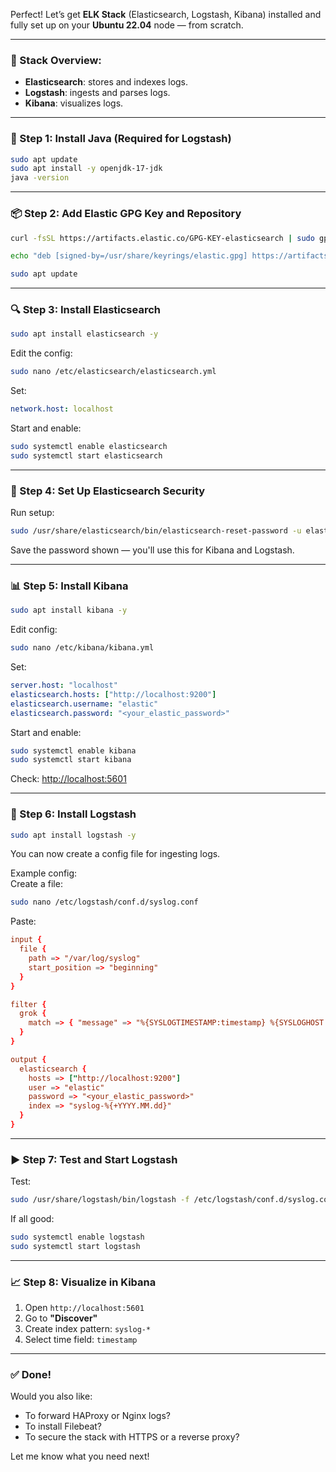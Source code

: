 Perfect! Let’s get **ELK Stack** (Elasticsearch, Logstash, Kibana) installed and fully set up on your **Ubuntu 22.04** node — from scratch.

---

### 🧱 Stack Overview:
- **Elasticsearch**: stores and indexes logs.
- **Logstash**: ingests and parses logs.
- **Kibana**: visualizes logs.

---

### 🧰 Step 1: Install Java (Required for Logstash)

```bash
sudo apt update
sudo apt install -y openjdk-17-jdk
java -version
```

---

### 📦 Step 2: Add Elastic GPG Key and Repository

```bash
curl -fsSL https://artifacts.elastic.co/GPG-KEY-elasticsearch | sudo gpg --dearmor -o /usr/share/keyrings/elastic.gpg

echo "deb [signed-by=/usr/share/keyrings/elastic.gpg] https://artifacts.elastic.co/packages/8.x/apt stable main" | sudo tee /etc/apt/sources.list.d/elastic-8.x.list

sudo apt update
```

---

### 🔍 Step 3: Install Elasticsearch

```bash
sudo apt install elasticsearch -y
```

Edit the config:

```bash
sudo nano /etc/elasticsearch/elasticsearch.yml
```

Set:
```yaml
network.host: localhost
```

Start and enable:

```bash
sudo systemctl enable elasticsearch
sudo systemctl start elasticsearch
```

---

### 🔐 Step 4: Set Up Elasticsearch Security

Run setup:
```bash
sudo /usr/share/elasticsearch/bin/elasticsearch-reset-password -u elastic
```

Save the password shown — you'll use this for Kibana and Logstash.

---

### 📊 Step 5: Install Kibana

```bash
sudo apt install kibana -y
```

Edit config:

```bash
sudo nano /etc/kibana/kibana.yml
```

Set:
```yaml
server.host: "localhost"
elasticsearch.hosts: ["http://localhost:9200"]
elasticsearch.username: "elastic"
elasticsearch.password: "<your_elastic_password>"
```

Start and enable:

```bash
sudo systemctl enable kibana
sudo systemctl start kibana
```

Check: [http://localhost:5601](http://localhost:5601)

---

### 🔁 Step 6: Install Logstash

```bash
sudo apt install logstash -y
```

You can now create a config file for ingesting logs.

Example config:  
Create a file:
```bash
sudo nano /etc/logstash/conf.d/syslog.conf
```

Paste:

```conf
input {
  file {
    path => "/var/log/syslog"
    start_position => "beginning"
  }
}

filter {
  grok {
    match => { "message" => "%{SYSLOGTIMESTAMP:timestamp} %{SYSLOGHOST:host} %{DATA:program}(?:\[%{POSINT:pid}\])?: %{GREEDYDATA:log_message}" }
  }
}

output {
  elasticsearch {
    hosts => ["http://localhost:9200"]
    user => "elastic"
    password => "<your_elastic_password>"
    index => "syslog-%{+YYYY.MM.dd}"
  }
}
```

---

### ▶️ Step 7: Test and Start Logstash

Test:
```bash
sudo /usr/share/logstash/bin/logstash -f /etc/logstash/conf.d/syslog.conf --config.test_and_exit
```

If all good:

```bash
sudo systemctl enable logstash
sudo systemctl start logstash
```

---

### 📈 Step 8: Visualize in Kibana

1. Open `http://localhost:5601`
2. Go to **"Discover"**
3. Create index pattern: `syslog-*`
4. Select time field: `timestamp`

---

### ✅ Done!

Would you also like:
- To forward HAProxy or Nginx logs?
- To install Filebeat?
- To secure the stack with HTTPS or a reverse proxy?

Let me know what you need next!
